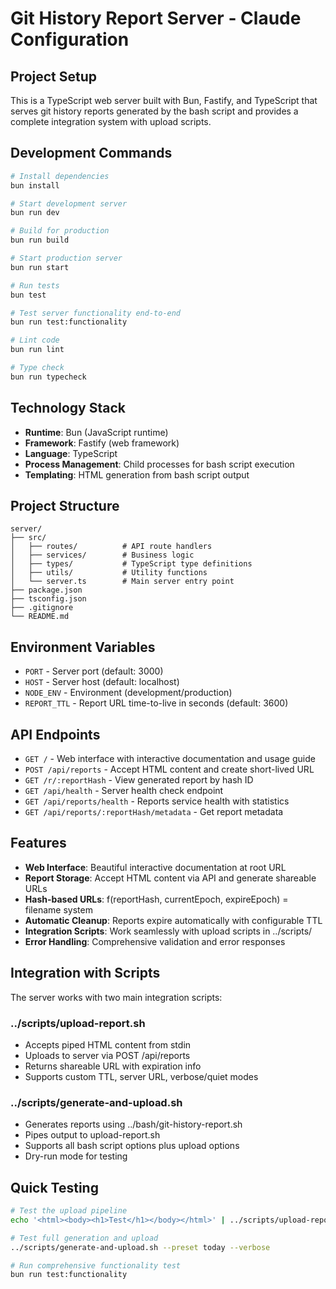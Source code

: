 # Git History Report Server - Claude Configuration

## Project Setup

This is a TypeScript web server built with Bun, Fastify, and TypeScript that serves git history reports generated by the bash script and provides a complete integration system with upload scripts.

## Development Commands

```bash
# Install dependencies
bun install

# Start development server
bun run dev

# Build for production
bun run build

# Start production server
bun run start

# Run tests
bun test

# Test server functionality end-to-end
bun run test:functionality

# Lint code
bun run lint

# Type check
bun run typecheck
```

## Technology Stack

- **Runtime**: Bun (JavaScript runtime)
- **Framework**: Fastify (web framework)
- **Language**: TypeScript
- **Process Management**: Child processes for bash script execution
- **Templating**: HTML generation from bash script output

## Project Structure

```
server/
├── src/
│   ├── routes/          # API route handlers
│   ├── services/        # Business logic
│   ├── types/           # TypeScript type definitions
│   ├── utils/           # Utility functions
│   └── server.ts        # Main server entry point
├── package.json
├── tsconfig.json
├── .gitignore
└── README.md
```

## Environment Variables

- `PORT` - Server port (default: 3000)
- `HOST` - Server host (default: localhost)
- `NODE_ENV` - Environment (development/production)
- `REPORT_TTL` - Report URL time-to-live in seconds (default: 3600)

## API Endpoints

- `GET /` - Web interface with interactive documentation and usage guide
- `POST /api/reports` - Accept HTML content and create short-lived URL
- `GET /r/:reportHash` - View generated report by hash ID
- `GET /api/health` - Server health check endpoint
- `GET /api/reports/health` - Reports service health with statistics
- `GET /api/reports/:reportHash/metadata` - Get report metadata

## Features

- **Web Interface**: Beautiful interactive documentation at root URL
- **Report Storage**: Accept HTML content via API and generate shareable URLs
- **Hash-based URLs**: f(reportHash, currentEpoch, expireEpoch) = filename system
- **Automatic Cleanup**: Reports expire automatically with configurable TTL
- **Integration Scripts**: Work seamlessly with upload scripts in ../scripts/
- **Error Handling**: Comprehensive validation and error responses

## Integration with Scripts

The server works with two main integration scripts:

### ../scripts/upload-report.sh
- Accepts piped HTML content from stdin
- Uploads to server via POST /api/reports
- Returns shareable URL with expiration info
- Supports custom TTL, server URL, verbose/quiet modes

### ../scripts/generate-and-upload.sh
- Generates reports using ../bash/git-history-report.sh
- Pipes output to upload-report.sh
- Supports all bash script options plus upload options
- Dry-run mode for testing

## Quick Testing

```bash
# Test the upload pipeline
echo '<html><body><h1>Test</h1></body></html>' | ../scripts/upload-report.sh --verbose

# Test full generation and upload
../scripts/generate-and-upload.sh --preset today --verbose

# Run comprehensive functionality test
bun run test:functionality
```